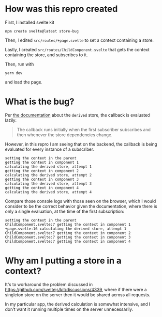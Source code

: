 # How was this repro created

First, I installed svelte kit

```
npm create svelte@latest store-bug
```

Then, I edited `src/routes/+page.svelte` to set a context containing a store.

Lastly, I created `src/routes/ChildComponent.svelte` that gets the context containing the store, and subscribes to it.

Then, run with

```
yarn dev
```

and load the page.

# What is the bug?

Per [the documentation](https://svelte.dev/docs#run-time-svelte-store-derived) about the `derived` store, the callback is evaluated lazily:

> The callback runs initially when the first subscriber subscribes and then whenever the store dependencies change.

However, in this repro I am seeing that on the backend, the callback is being evaluated for every instance of a subscriber.

```
setting the context in the parent
getting the context in component 1
calculating the derived store, attempt 1
getting the context in component 2
calculating the derived store, attempt 2
getting the context in component 3
calculating the derived store, attempt 3
getting the context in component 4
calculating the derived store, attempt 4
```

Compare those console logs with those seen on the browser, which I would consider to be the correct behavior given the documentation, where there is only a single evaluation, at the time of the first subscription:

```
setting the context in the parent
ChildComponent.svelte:7 getting the context in component 1
+page.svelte:16 calculating the derived store, attempt 1
ChildComponent.svelte:7 getting the context in component 2
ChildComponent.svelte:7 getting the context in component 3
ChildComponent.svelte:7 getting the context in component 4
```

# Why am I putting a store in a context?

It's to workaround the problem discussed in https://github.com/sveltejs/kit/discussions/4339, where if there were a singleton store on the server then it would be shared across all requests.

In my particular app, the derived calculation is somewhat intensive, and I don't want it running multiple times on the server unnecessarily.
